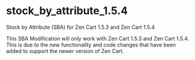 stock_by_attribute_1.5.4
========================

Stock by Attribute (SBA) for Zen Cart 1.5.3 and Zen Cart 1.5.4

This SBA Modification will only work with Zen Cart 1.5.3 and Zen Cart 1.5.4.
This is due to the new functionality and code changes that have been added to support the newer version of Zen Cart.
